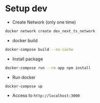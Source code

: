 # Setup dev

- Create Network (only one time)

```bash
docker network create dev_next_ts_network
```

- docker build

```bash
docker-compose build --no-cache
```

- Install package

```bash
docker-compose run --rm app npm install
```

- Run docker

```bash
docker-compose up
```

- Access to `http://localhost:3000`
